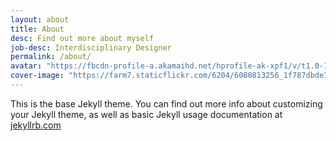 ```yaml
---
layout: about
title: About
desc: Find out more about myself
job-desc: Interdisciplinary Designer
permalink: /about/
avatar: "https://fbcdn-profile-a.akamaihd.net/hprofile-ak-xpf1/v/t1.0-1/c0.38.320.320/p320x320/10154519_10203391891626507_1625131595_n.jpg?oh=45e0ff57e47b2ddda4bd450e5c7290aa&oe=54E71676&__gda__=1427567812_bf16b38e211db516adc185421a318e78"
cover-image: "https://farm7.staticflickr.com/6204/6080813256_1f787dbde7_o.jpg"
---
```


This is the base Jekyll theme. You can find out more info about customizing your Jekyll theme, as well as basic Jekyll usage documentation at [jekyllrb.com](http://jekyllrb.com/)
